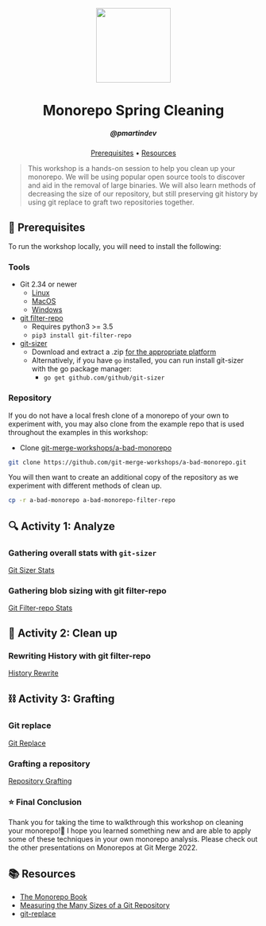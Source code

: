 <p align="center">
  <img width="150" height="150" src="https://ghicons.github.com/assets/images/blue/png/Daily%20experience.png" />
</p>
<h1 align="center">Monorepo Spring Cleaning</h1>
<h5 align="center">@pmartindev</h3>

<p align="center">
  <a href="#mega-prerequisites">Prerequisites</a> •  
  <a href="#books-resources">Resources</a>
</p>

> This workshop is a hands-on session to help you clean up your monorepo. We will be using popular open source tools to discover and aid in the removal of large binaries. We will also learn methods of decreasing the size of our repository, but still preserving git history by using git replace to graft two repositories together.

## :mega: Prerequisites
To run the workshop locally, you will need to install the following:

### Tools
- Git 2.34 or newer
  - [Linux](https://git-scm.com/download/linux)
  - [MacOS](https://git-scm.com/download/mac)
  - [Windows](https://git-scm.com/download/win)
- [git filter-repo](https://github.com/newren/git-filter-repo/blob/main/INSTALL.md)
  - Requires python3 >= 3.5
  - `pip3 install git-filter-repo`
- [git-sizer](https://github.com/github/git-sizer)
  - Download and extract a .zip [for the appropriate platform](https://github.com/github/git-sizer#getting-started)
  - Alternatively, if you have `go` installed, you can run install git-sizer with the go package manager: 
    - `go get github.com/github/git-sizer`

### Repository
If you do not have a local fresh clone of a monorepo of your own to experiment with, you may also clone from the example repo that is used throughout the examples in this workshop:
- Clone [git-merge-workshops/a-bad-monorepo](https://github.com/git-merge-workshops/a-bad-monorepo)

```bash
git clone https://github.com/git-merge-workshops/a-bad-monorepo.git
```

You will then want to create an additional copy of the repository as we experiment with different methods of clean up. 

```bash
cp -r a-bad-monorepo a-bad-monorepo-filter-repo
```

## :mag: Activity 1: Analyze 
### Gathering overall stats with `git-sizer`
[Git Sizer Stats](lessons/git-sizer-stats.md)

### Gathering blob sizing with git filter-repo
[Git Filter-repo Stats](lessons/git-filter-repo-stats.md)

## :broom: Activity 2: Clean up
### Rewriting History with git filter-repo
[History Rewrite](lessons/history-rewrite.md)

## :chains: Activity 3: Grafting 
### Git replace
[Git Replace](lessons/git-replace.md)

### Grafting a repository
[Repository Grafting](lessons/repository-grafting.md)

### :star: Final Conclusion 
Thank you for taking the time to walkthrough this workshop on cleaning your monorepo!:tada: I hope you learned something new and are able to apply some of these techniques in your own monorepo analysis. Please check out the other presentations on Monorepos at Git Merge 2022.

## :books: Resources
- [The Monorepo Book](https://monorepo-book.github.io/)
- [Measuring the Many Sizes of a Git Repository](https://github.blog/2018-03-05-measuring-the-many-sizes-of-a-git-repository/)
- [git-replace](https://git-scm.com/docs/git-replace)
